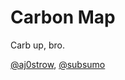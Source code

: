 # Carbon Map

Carb up, bro.

[@aj0strow](https://github.com/aj0strow), [@subsumo](https://github.com/subsumo)

